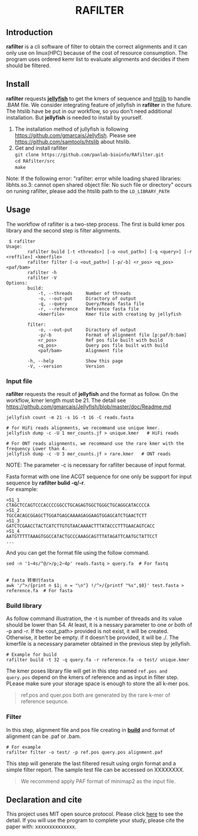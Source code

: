 # <div align=center>RAFILTER</div>

## Introduction

**rafilter** is a cli software of filter to obtain the correct alignments and it can only use on linux(HPC) because of the cost of resource consumption. The program uses ordered kemr list to evaluate alignments and decides if them should be filtered.

## Install

**rafilter** requests [**jellyfish**](https://github.com/gmarcais/Jellyfish) to get the kmers of sequence and [htslib](https://github.com/samtools/htslib) to handle .BAM file. We consider integrating  feature of jellyfish in **rafilter** in the future. The htslib have be put in our workflow, so you don't need additional installation. But **jellyfish** is needed to install by yourself.

1. The installation method of jullyfish is following <https://github.com/gmarcais/Jellyfish>.
   Please see <https://github.com/samtools/htslib> about htslib.
2. Get and install rafilter  
   `git clone https://github.com/panlab-bioinfo/RAfilter.git`  
   `cd RAfilter/src`  
   `make`
  
Note: If the following error: "rafilter: error while loading shared libraries: libhts.so.3: cannot open shared object file: No such file or directory" occurs on runing rafilter, please add the htslib path to the `LD_LIBRARY_PATH`  

## Usage

The workflow of rafilter is a two-step process. The first is build kmer pos library and the second step is filter alignments.  

```shell{.line-numbers}
 $ rafilter
Usage:
        rafilter build [-t <threads>] [-o <out_path>] [-q <query>] [-r <reffile>] <kmerfile>
        rafilter filter [-o <out_path>] [-p/-b] <r_pos> <q_pos> <paf/bam>
        rafilter -h
        rafilter -V
Options:
        build:
            -t, --threads     Number of threads
            -o, --out-put     Diractory of output
            -q, --query       Query/Reads fasta file
            -r, --reference   Reference fasta file
            <kmerfile>        Kmer file with creating by jellyfish

        filter:
            -o, --out-put     Diractory of output
            -p/-b             Format of alignment file [p:paf/b:bam]
            <r_pos>           Ref pos file built with build
            <q_pos>           Query pos file built with build
            <paf/bam>         Alignment file

        -h, --help            Show this page
        -V, --version         Version
```

### **Input file**

**rafilter** requests the result of **jellyfish** and the format as follow. On the workflow, kmer length must be 21. The detail see https://github.com/gmarcais/Jellyfish/blob/master/doc/Readme.md

```shell{}
jellyfish count -m 21 -s 1G -t 16 -C reads.fasta

# for HiFi reads alignments, we recommand use unique kmer.
jellyfish dump -c -U 1 mer_counts.jf > unique.kmer   # HiFi reads

# For ONT reads alignments, we recommand use the rare kmer with the frequency Lower than 4.
jellyfish dump -c -U 3 mer_counts.jf > rare.kmer   # ONT reads
```

NOTE: The parameter -c is necessary for rafilter because of input format.  

Fasta format with one line ACGT sequence for one only be support for input sequence by **rafilter bulid -q/-r**.  
For example:

```shell{.line_numbers}
>S1_1
CTAGCTCCAGTCCCACCCCGGCCTGCAGAGTGGCTGGGCTGCAGGCATACCCCA
>S1_2
TGCCACAGCGGAGCTTGGATGAGCAAAAGAGGAAGTGGAGCATCTGAACTCTT
>S1_3
GATCTCGAACCTACTCATCTTGTGTAACAAAACTTTATACCCTTTGAACAGTCACC
>S1_4
AATGTTTTTAAAGTGGCCATACTGCCCAAAGCAGTTTATAGATTCAATGCTATTCCT
...
```

And you can get the format file using the follow command.

```shell{}
sed -n '1~4s/^@/>/p;2~4p' reads.fastq > query.fa  # For fastq


# fasta 转单行fasta
awk '/^>/{print n $1; n = "\n"} !/^>/{printf "%s",$0}' test.fasta > reference.fa  # For fasta

```

### **Build library**  

As follow command illustration, the -t is number of threads and its value should be lower than 54. At least, it is a nessary parameter to one or both of -p and -r. If the \<out_path\> provided is not exist, it will be created.  Otherwise, it better be empty. if it doesn't be provided, it will be ./. The kmerfile is a necessary parameter obtained in the previous step by jellyfish.  

```shell{}
# Example for build
rafilter build -t 32 -q query.fa -r reference.fa -o test/ unique.kmer
```

The kmer poses library file will get in this step named `ref.pos and query.pos` depend on the kmers of reference and as input in filter step. PLease make sure your storage space is enough to store the all k-mer pos.
> ref.pos and quer.pos both are generated by the rare k-mer of reference sequnce. 

### **Filter**

In this step, alignment file and pos file creating in [**build**](#build-library) and format of alignment can be .paf or .bam.  

```shell{}
# For example
rafilter filter -o test/ -p ref.pos query.pos alignment.paf
```
This step will generate the last filtered result using orgin format and a simple filter report. The sample test file can be accessed on XXXXXXXX.
> We recommend apply PAF format of minimap2 as the input file.

## Declaration and cite

This project uses MIT open source protocol. Please click [here]() to see the detail. If you will use the program to complete your study, please cite the paper with: xxxxxxxxxxxxxx.  
